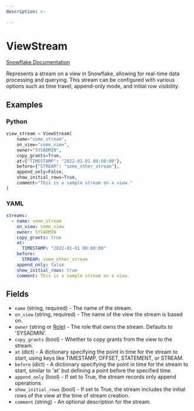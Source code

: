 ```yaml
---
description: >-
  
---
```


# ViewStream

[Snowflake Documentation](https://docs.snowflake.com/en/sql-reference/sql/create-stream.html)

Represents a stream on a view in Snowflake, allowing for real-time data processing and querying.
This stream can be configured with various options such as time travel, append-only mode, and initial row visibility.


## Examples

### Python

```python
view_stream = ViewStream(
    name="some_stream",
    on_view="some_view",
    owner="SYSADMIN",
    copy_grants=True,
    at={"TIMESTAMP": "2022-01-01 00:00:00"},
    before={"STREAM": "some_other_stream"},
    append_only=False,
    show_initial_rows=True,
    comment="This is a sample stream on a view."
)
```


### YAML

```yaml
streams:
  - name: some_stream
    on_view: some_view
    owner: SYSADMIN
    copy_grants: true
    at:
      TIMESTAMP: "2022-01-01 00:00:00"
    before:
      STREAM: some_other_stream
    append_only: false
    show_initial_rows: true
    comment: This is a sample stream on a view.
```


## Fields

* `name` (string, required) - The name of the stream.
* `on_view` (string, required) - The name of the view the stream is based on.
* `owner` (string or [Role](role.md)) - The role that owns the stream. Defaults to 'SYSADMIN'.
* `copy_grants` (bool) - Whether to copy grants from the view to the stream.
* `at` (dict) - A dictionary specifying the point in time for the stream to start, using keys like TIMESTAMP, OFFSET, STATEMENT, or STREAM.
* `before` (dict) - A dictionary specifying the point in time for the stream to start, similar to 'at' but defining a point before the specified time.
* `append_only` (bool) - If set to True, the stream records only append operations.
* `show_initial_rows` (bool) - If set to True, the stream includes the initial rows of the view at the time of stream creation.
* `comment` (string) - An optional description for the stream.



